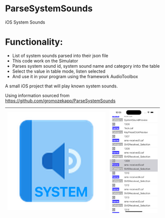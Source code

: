 # ParseSystemSounds
iOS System Sounds

# Functionality:

* List of system sounds parsed into their json file
* This code work on the Simulator
* Parses system sound id, system sound name and category into the table
* Select the value in table mode, listen selected
* And use it in your program using the framework AudioToolbox 

A small iOS project that will play known system sounds.

Using information sourced from https://github.com/gromozekapp/ParseSystemSounds

| ![mac512](Images/mac512.png) | ![ScreenShot](Images/ScreenShot.png) |
| ---------------------------- | ------------------------------------ |

